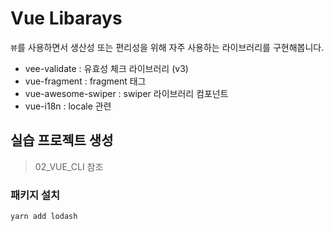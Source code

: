 # Vue Libarays

`뷰`를 사용하면서 생산성 또는 편리성을 위해 자주 사용하는 라이브러리를 구현해봅니다.

- vee-validate : 유효성 체크 라이브러리 (v3)
- vue-fragment : fragment 태그
- vue-awesome-swiper : swiper 라이브러리 컴포넌트
- vue-i18n : locale 관련

## 실습 프로젝트 생성

> 02_VUE_CLI 참조

### 패키지 설치

```bash
yarn add lodash
```
